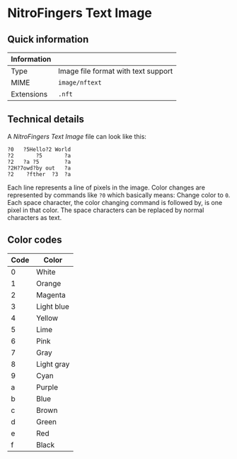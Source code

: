 # NitroFingers Text Image

## Quick information

| Information |                                     |
| ----------- | ----------------------------------- |
| Type        | Image file format with text support |
| MIME        | `image/nftext`                      |
| Extensions  | `.nft`                              |

## Technical details

A *NitroFingers Text Image* file can look like this:

```
?0   ?5Hello?2 World
?2       ?5       ?a
?2   ?a ?5        ?a
?2H?7owd?by out   ?a  
?2    ?fther  ?3  ?a
```

Each line represents a line of pixels in the image. Color changes are represented by commands like `?0` which basically means: Change color to `0`. Each space character, the color changing command is followed by, is one pixel in that color. The space characters can be replaced by normal characters as text.

## Color codes

| Code | Color      |
| ---- | ---------- |
| 0    | White      |
| 1    | Orange     |
| 2    | Magenta    |
| 3    | Light blue |
| 4    | Yellow     |
| 5    | Lime       |
| 6    | Pink       |
| 7    | Gray       |
| 8    | Light gray |
| 9    | Cyan       |
| a    | Purple     |
| b    | Blue       |
| c    | Brown      |
| d    | Green      |
| e    | Red        |
| f    | Black      |
